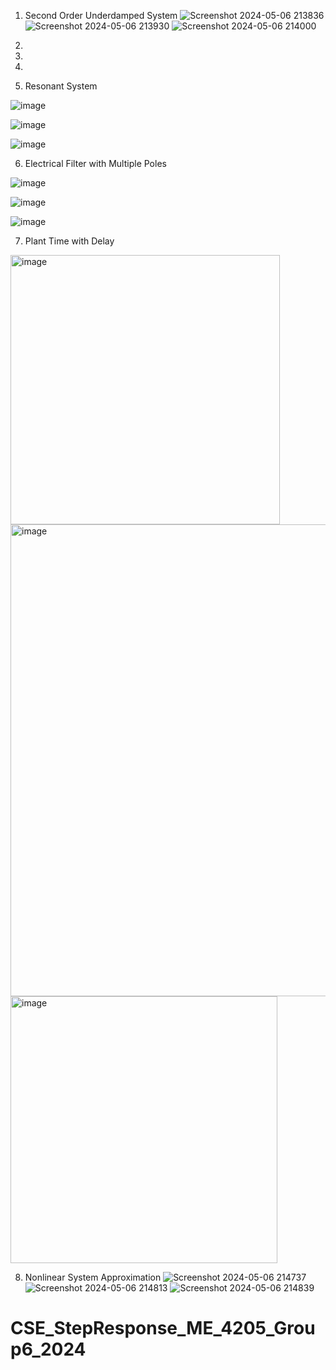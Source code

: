 1. Second Order Underdamped System
  ![Screenshot 2024-05-06 213836](https://github.com/hannahsuzette/CSE_StepResponse_ME_4205_Group6_2024/assets/159043076/c5c58d8d-8efe-4f67-abe0-5f8dbea1bec3)
  ![Screenshot 2024-05-06 213930](https://github.com/hannahsuzette/CSE_StepResponse_ME_4205_Group6_2024/assets/159043076/a7522289-b89c-488d-bf9a-6337d9cf17ce)
  ![Screenshot 2024-05-06 214000](https://github.com/hannahsuzette/CSE_StepResponse_ME_4205_Group6_2024/assets/159043076/41fb98f6-504c-42eb-9814-1d7465362ccc)

2.

3.

4.

5. Resonant System

![image](https://github.com/hannahsuzette/CSE_StepResponse_ME_4205_Group6_2024/assets/161543991/5765f1cc-a775-4faa-b35c-a63df1c6ff0e)

![image](https://github.com/hannahsuzette/CSE_StepResponse_ME_4205_Group6_2024/assets/161543991/82667618-4ec0-454e-b903-0a374aa8512b)

![image](https://github.com/hannahsuzette/CSE_StepResponse_ME_4205_Group6_2024/assets/161543991/bac25c42-c486-4390-89c2-2fc2f7d524a9)

6. Electrical Filter with Multiple Poles

![image](https://github.com/hannahsuzette/CSE_StepResponse_ME_4205_Group6_2024/assets/161543991/148b0873-f0c0-4c58-913b-e340a98f30c2)

![image](https://github.com/hannahsuzette/CSE_StepResponse_ME_4205_Group6_2024/assets/161543991/738cb6fd-e4ba-40b2-9ffe-caa5243e7060)

![image](https://github.com/hannahsuzette/CSE_StepResponse_ME_4205_Group6_2024/assets/161543991/8338f04b-f288-4fe3-8363-1ecf3c9df85b)

7. Plant Time with Delay
<img width="431" alt="image" src="https://github.com/hannahsuzette/CSE_StepResponse_ME_4205_Group6_2024/assets/159096382/5e7f324c-cd89-485b-bb95-8d8aa62e2e0d">
<img width="755" alt="image" src="https://github.com/hannahsuzette/CSE_StepResponse_ME_4205_Group6_2024/assets/159096382/e633c23e-4439-4b9d-bae1-2df0a1fd0f23">
<img width="427" alt="image" src="https://github.com/hannahsuzette/CSE_StepResponse_ME_4205_Group6_2024/assets/159096382/92b925a6-86e5-4a37-87ef-2b510e8df926">

8. Nonlinear System Approximation
![Screenshot 2024-05-06 214737](https://github.com/hannahsuzette/CSE_StepResponse_ME_4205_Group6_2024/assets/159043076/11fb63cc-4d31-4955-b564-e4109d423176)
![Screenshot 2024-05-06 214813](https://github.com/hannahsuzette/CSE_StepResponse_ME_4205_Group6_2024/assets/159043076/c7c3c267-38f8-46ed-8b3a-1a127046b13c)
![Screenshot 2024-05-06 214839](https://github.com/hannahsuzette/CSE_StepResponse_ME_4205_Group6_2024/assets/159043076/051d4a9a-780a-4b85-9ce2-f3f9a4979c75)




# CSE_StepResponse_ME_4205_Group6_2024
